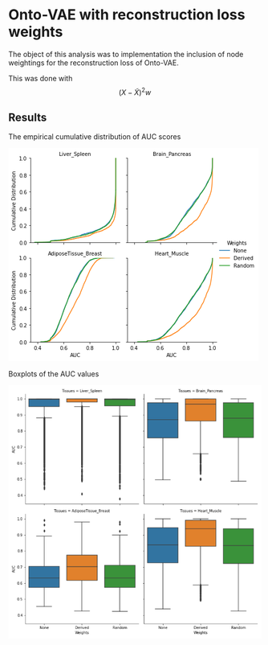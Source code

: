 # Onto-VAE with reconstruction loss weights

The object of this analysis was to implementation the inclusion of node weightings for the reconstruction loss of Onto-VAE.

This was done with $$(X - \tilde{X})^2 w $$

## Results

The empirical cumulative distribution of AUC scores

<img src="images/AUC-EDCF-plots.png">

Boxplots of the AUC values

<img src="images/AUC_boxplots.png">
